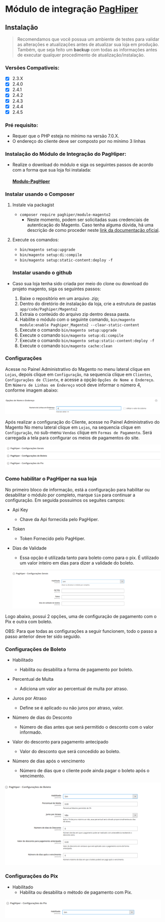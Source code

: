 # Módulo de integração [PagHiper](https://www.paghiper.com/) 

## Instalação

> Recomendamos que você possua um ambiente de testes para validar as alterações e atualizações antes de atualizar sua loja em produção. Também, que seja feito um **backup** com todas as informações antes de executar qualquer procedimento de atualização/instalação.

### Versões Compativeis:

- [x] 2.3.X
- [x] 2.4.0
- [x] 2.4.1
- [x] 2.4.2 
- [x] 2.4.3
- [x] 2.4.4
- [x] 2.4.5
 
### Pré requisito:

- Requer que o PHP esteja no mínimo na versão 7.0.X.
- O endereço do cliente deve ser composto por no mínimo 3 linhas

### Instalação do Módulo de Integração do PagHiper:

- Realize o download do módulo e siga os seguintes passos de acordo com a forma que sua loja foi instalada:

  #### [Modulo-PagHiper](https://github.com/paghiper/Modulo-PagHiper-Pix-Magento-2.3.X-e-2.4.X)

### Instalar usando o Composer

1. Instale via packagist 
   - ```composer require paghiper/module-magento2```
       - Neste momento, podem ser solicitadas suas credenciais de autenticação do Magento. Caso tenha alguma dúvida, há uma descrição de como proceder neste [link da documentação oficial](http://devdocs.magento.com/guides/v2.0/install-gde/prereq/connect-auth.html).
2. Execute os comandos:
   - ```bin/magento setup:upgrade```
   - ```bin/magento setup:di:compile```
   - ```bin/magento setup:static-content:deploy -f```
   

   ### Instalar usando o github

- Caso sua loja tenha sido criada por meio do clone ou download do projeto magento, siga os seguintes passos:

  1. Baixe o repositório em um arquivo .zip;
  2. Dentro do diretório de instalação da loja, crie a estrutura de pastas ```app/code/Paghiper/Magento2```
  3. Extraia o conteúdo do arquivo zip dentro dessa pasta.
  4. Habilite o módulo com o seguinte comando, ```bin/magento module:enable Paghiper_Magento2 --clear-static-content```
  5. Execute o comando ```bin/magento setup:upgrade```
  6. Execute o comando ```bin/magento setup:di:compile```
  7. Execute o comando ```bin/magento setup:static-content:deploy -f```
  8. Execute o comando ```bin/magento cache:clean```


### Configurações

Acesse no Painel Administrativo do Magento no menu lateral clique em `Lojas`, depois clique em `Configuração`, na sequencia clique em `Clientes`,  `Configurações de Cliente`, e acesse a opção `Opções de Nome e Endereço`. Em `Número de Linhas em Endereço` você deve informar o número 4, conforme imagem abaixo:

![FOTO 1](.github/img/01.png)

Após realizar a configuração do Cliente, acesse no Painel Administrativo do Magento No menu lateral clique em `Lojas`, na sequencia clique em `Configuração`, no sub-menu `Vendas` clique em `Formas de Pagamento`. Será carregada a tela para configurar os meios de pagamentos do site. 

<p align="center">
  <img src=".github/img/02.png" />
</p>

### Como habilitar o PagHiper na sua loja

No primeiro bloco de informação, está a configuração para habilitar ou desabilitar o módulo por completo, marque `Sim` para continuar a configuração. Em seguida possuimos os seguites campos:

- Api Key
    - Chave da Api fornecida pelo PagHiper.

- Token
    - Token Fornecido pelo PagHiper.

- Dias de Validade
    - Essa opção é utilizada tanto para boleto como para o pix. É utilizado um valor inteiro em dias para dizer a validade do boleto.

  ![FOTO 3](.github/img/03.png)

Logo abaixo, possui 2 opções, uma de configuração de pagamento com o Pix e outra com boleto.

OBS: Para que todas as configurações a seguir funcionem, todo o passo a passo anterior deve ter sido seguido.

### Configurações de Boleto

- Habilitado
    - Habilita ou desabilita a forma de pagamento por boleto.

- Percentual de Multa
    - Adiciona um valor ao percentual de multa por atraso.

- Juros por Atraso
    - Define se é aplicado ou não juros por atraso, valor.

- Número de dias do Desconto
    - Número de dias antes que será permitido o desconto com o valor informado.

- Valor do desconto para pagamento antecipado
    - Valor do desconto que será concedido ao boleto.

- Número de dias após o vencimento
    - Número de dias que o cliente pode ainda pagar o boleto após o vencimento.

![FOTO 4](.github/img/04.png)

### Configurações do Pix

- Habilitado
    - Habilita ou desabilita o método de pagamento com Pix.

![FOTO 5](.github/img/05.png)
